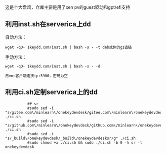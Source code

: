 
这是个大盘鸡，仓库主要是用了xen pv的guest驱动和gpt/efi支持


利用inst.sh在serverica上dd
-----

自动方法：

```
wget -qO- 1keydd.com/inst.sh | bash -s - -t deb或你的gz直链
```

手动方法：

```
wget -qO- 1keydd.com/inst.sh | bash -s - -d

用vnc客户端连接ip:5900，密码为空
```


利用ci.sh定制serverica上的dd
-----

```
          ## sr
          #sudo sed -i "s/gitee.com\/minlearn\/onekeydevdesk/gitee.com\/minlearn\/onekeydevdesksr/g" ./ci.sh
          #sudo sed -i "s/github.com\/minlearn\/onekeydevdesk/github.com\/minlearn\/onekeydevdesksr/g" ./ci.sh
          #sudo sed -i "s/_build\/onekeydevdesk/_build\/onekeydevdesksr/g" ./ci.sh
          #sudo chmod +x ./ci.sh && sudo ./ci.sh -b 0 -h sr -t onekeydevdesk
```
